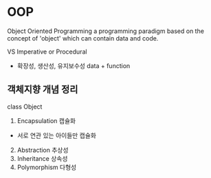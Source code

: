 # OOP

Object Oriented Programming
a programming paradigm based on the concept of 'object' which can contain data and code.

VS Imperative or Procedural

- 확장성, 생산성, 유지보수성
  data + function

## 객체지향 개념 정리

class Object

1. Encapsulation 캡슐화

- 서로 연관 있는 아이들만 캡슐화

2. Abstraction 추상성
3. Inheritance 상속성
4. Polymorphism 다형성
